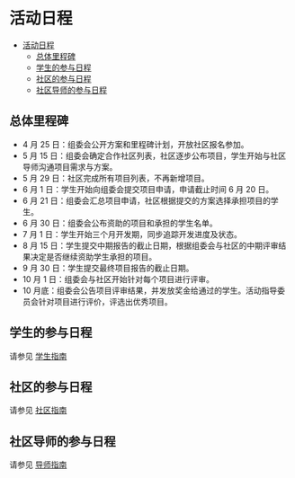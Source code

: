 # 活动日程

<!-- TOC -->

- [活动日程](#活动日程)
  - [总体里程碑](#总体里程碑)
  - [学生的参与日程](#学生的参与日程)
  - [社区的参与日程](#社区的参与日程)
  - [社区导师的参与日程](#社区导师的参与日程)

<!-- /TOC -->

## 总体里程碑

- 4 月 25 日：组委会公开方案和里程碑计划，开放社区报名参加。
- 5 月 15 日：组委会确定合作社区列表，社区逐步公布项目，学生开始与社区导师沟通项目需求与方案。
- 5 月 29 日：社区完成所有项目列表，不再新增项目。
- 6 月 1 日：学生开始向组委会提交项目申请，申请截止时间 6 月 20 日。
- 6 月 21 日：组委会汇总项目申请，社区根据提交的方案选择承担项目的学生。
- 6 月 30 日：组委会公布资助的项目和承担的学生名单。
- 7 月 1 日：学生开始三个月开发期，同步追踪开发进度及状态。
- 8 月 15 日：学生提交中期报告的截止日期，根据组委会与社区的中期评审结果决定是否继续资助学生承担的项目。
- 9 月 30 日：学生提交最终项目报告的截止日期。
- 10 月 1 日：组委会与社区开始针对每个项目进行评审。
- 10 月底：组委会公告项目评审结果，并发放奖金给通过的学生。活动指导委员会针对项目进行评价，评选出优秀项目。

## 学生的参与日程

请参见 [学生指南](student.md)

## 社区的参与日程

请参见 [社区指南](community.md)

## 社区导师的参与日程

请参见 [导师指南](mentor.md)
